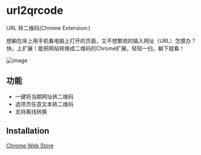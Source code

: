 # url2qrcode

URL 转二维码(Chrome Extension:)

想躺在床上用手机看电脑上打开的页面，又不想繁琐的输入网址（URL）怎摸办？快，上扩展！能把网站转换成二维码的Chrome扩展，轻轻一扫，躺下就看！

![image](http://ww3.sinaimg.cn/mw1024/3eea7a48jw1e7ztor11z1j20ei0brq4j.jpg)

## 功能
- 一键将当期网址转二维码
- 选项页任意文本转二维码
- 支持离线转换

## Installation ##

[Chrome Web Store](https://chrome.google.com/webstore/detail/acedjabgpolnckckknijpejicghpfbnj "Chrome Web Store")
